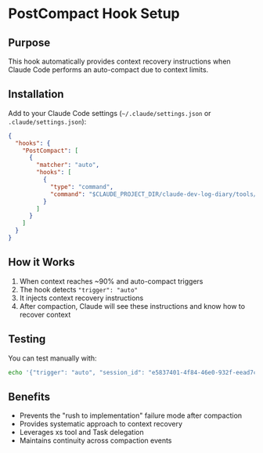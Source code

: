 # PostCompact Hook Setup

## Purpose

This hook automatically provides context recovery instructions when Claude Code performs an auto-compact due to context limits.

## Installation

Add to your Claude Code settings (`~/.claude/settings.json` or `.claude/settings.json`):

```json
{
  "hooks": {
    "PostCompact": [
      {
        "matcher": "auto",
        "hooks": [
          {
            "type": "command",
            "command": "$CLAUDE_PROJECT_DIR/claude-dev-log-diary/tools/postcompact_hook.py"
          }
        ]
      }
    ]
  }
}
```

## How it Works

1. When context reaches ~90% and auto-compact triggers
2. The hook detects `"trigger": "auto"`
3. It injects context recovery instructions
4. After compaction, Claude will see these instructions and know how to recover context

## Testing

You can test manually with:
```bash
echo '{"trigger": "auto", "session_id": "e5837401-4f84-46e0-932f-eead7c00c678"}' | python postcompact_hook.py
```

## Benefits

- Prevents the "rush to implementation" failure mode after compaction
- Provides systematic approach to context recovery
- Leverages xs tool and Task delegation
- Maintains continuity across compaction events